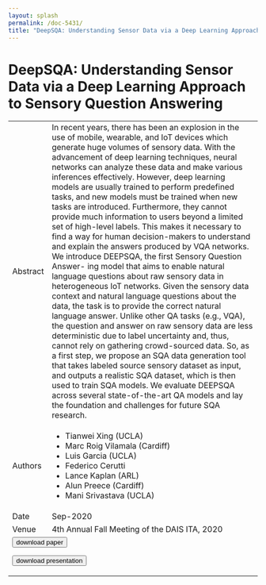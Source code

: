 ```yaml
---
layout: splash
permalink: /doc-5431/
title: "DeepSQA: Understanding Sensor Data via a Deep Learning Approach to Sensory Question Answering"
---
```


# DeepSQA: Understanding Sensor Data via a Deep Learning Approach to Sensory Question Answering

<table>
    <tbody>
    <tr>
        <td>Abstract</td>
        <td>
            In recent years, there has been an explosion in the use of mobile, wearable, and IoT devices which generate huge volumes of sensory data. With the advancement of deep learning techniques, neural networks can analyze these data and make various inferences effectively. However, deep learning models are usually trained to perform predefined tasks, and new models must be trained when new tasks are introduced. Furthermore, they cannot provide much information to users beyond a limited set of high-level labels. This makes it necessary to find a way for human decision-makers to understand and explain the answers produced by VQA networks.
            We introduce DEEPSQA, the first Sensory Question Answer- ing model that aims to enable natural language questions about raw sensory data in heterogeneous IoT networks. Given the sensory data context and natural language questions about the data, the task is to provide the correct natural language answer. Unlike other QA tasks (e.g., VQA), the question and answer on raw sensory data are less deterministic due to label uncertainty and, thus, cannot rely on gathering crowd-sourced data. So, as a first step, we propose an SQA data generation tool that takes labeled source sensory dataset as input, and outputs a realistic SQA dataset, which is then used to train SQA models. We evaluate DEEPSQA across several state-of-the-art QA models and lay the foundation and challenges for future SQA research.
        </td>
    </tr>
    <tr>
        <td>Authors</td>
        <td>
            <ul>
                <li>Tianwei Xing (UCLA)</li>
                <li>Marc Roig Vilamala (Cardiff)</li>
                <li>Luis Garcia (UCLA)</li>
                <li>Federico Cerutti</li>
                <li>Lance Kaplan (ARL)</li>
                <li>Alun Preece (Cardiff)</li>
                <li>Mani Srivastava (UCLA)</li>
            </ul>
        </td>
    </tr>
    <tr>
        <td>Date</td>
        <td>Sep-2020</td>
    </tr>
    <tr>
        <td>Venue</td>
        <td>4th Annual Fall Meeting of the DAIS ITA, 2020</td>
    </tr>
        <tr>
            <td colspan="2">
                <form method="get" action="https://ibm.box.com/v/doc-5431-paper">
                    <button type="submit">download paper</button>
                </form>
                <form method="get" action="https://ibm.box.com/v/doc-5431-slides">
                    <button type="submit">download presentation</button>
                </form>
            </td>
        </tr>
    </tbody>
</table>
